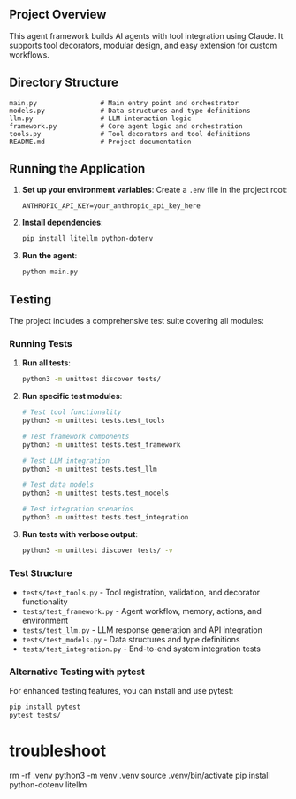 ## Project Overview
This agent framework builds AI agents with tool integration using Claude. It supports tool decorators, modular design, and easy extension for custom workflows.

## Directory Structure
```
main.py                # Main entry point and orchestrator
models.py              # Data structures and type definitions
llm.py                 # LLM interaction logic
framework.py           # Core agent logic and orchestration
tools.py               # Tool decorators and tool definitions
README.md              # Project documentation
```

## Running the Application

1. **Set up your environment variables**:
   Create a `.env` file in the project root:
   ```
   ANTHROPIC_API_KEY=your_anthropic_api_key_here
   ```

2. **Install dependencies**:
   ```bash
   pip install litellm python-dotenv
   ```

3. **Run the agent**:
   ```bash
   python main.py
   ```

## Testing

The project includes a comprehensive test suite covering all modules:

### Running Tests

1. **Run all tests**:
   ```bash
   python3 -m unittest discover tests/
   ```

2. **Run specific test modules**:
   ```bash
   # Test tool functionality
   python3 -m unittest tests.test_tools
   
   # Test framework components
   python3 -m unittest tests.test_framework
   
   # Test LLM integration
   python3 -m unittest tests.test_llm
   
   # Test data models
   python3 -m unittest tests.test_models
   
   # Test integration scenarios
   python3 -m unittest tests.test_integration
   ```

3. **Run tests with verbose output**:
   ```bash
   python3 -m unittest discover tests/ -v
   ```

### Test Structure

- `tests/test_tools.py` - Tool registration, validation, and decorator functionality
- `tests/test_framework.py` - Agent workflow, memory, actions, and environment
- `tests/test_llm.py` - LLM response generation and API integration
- `tests/test_models.py` - Data structures and type definitions
- `tests/test_integration.py` - End-to-end system integration tests

### Alternative Testing with pytest

For enhanced testing features, you can install and use pytest:

```bash
pip install pytest
pytest tests/
```

# troubleshoot
rm -rf .venv
python3 -m venv .venv
source .venv/bin/activate
pip install python-dotenv litellm


